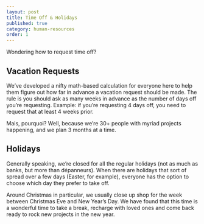 ```yaml
---
layout: post
title: Time Off & Holidays
published: true
category: human-resources
order: 1
---
```

Wondering how to request time off? 

<!-- more -->

## Vacation Requests

We’ve developed a nifty math-based calculation for everyone here to help them figure out how far in advance a vacation request should be made. The rule is you should ask as many weeks in advance as the number of days off you’re requesting. Example: if you’re requesting 4 days off, you need to request that at least 4 weeks prior.

Mais, pourquoi? Well, because we’re 30+ people with myriad projects happening, and we plan 3 months at a time.

## Holidays
Generally speaking, we’re closed for all the regular holidays (not as much as banks, but more than dépanneurs). When there are holidays that sort of spread over a few days (Easter, for example), everyone has the option to choose which day they prefer to take off. 

Around Christmas in particular, we usually close up shop for the week between Christmas Eve and New Year’s Day. We have found that this time is a wonderful time to take a break, recharge with loved ones and come back ready to rock new projects in the new year.